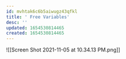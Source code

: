 ```yaml
---
id: mvhtak6c6b5aiwugz43qfkl
title: ' Free Variables'
desc: ''
updated: 1654530814465
created: 1654530814465
---
```

![[Screen Shot 2021-11-05 at 10.34.13 PM.png]]
